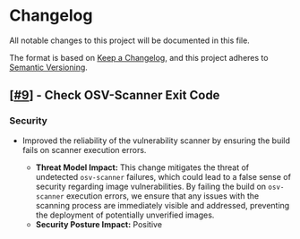 # Changelog

All notable changes to this project will be documented in this file.

The format is based on [Keep a Changelog](https://keepachangelog.com/en/1.0.0/),
and this project adheres to [Semantic Versioning](https://semver.org/spec/v2.0.0.html).

## [[#9](https://github.com/brabster/terraform-bootstrap-gcp/pull/9)] - Check OSV-Scanner Exit Code

### Security

- Improved the reliability of the vulnerability scanner by ensuring the build fails on scanner execution errors.

  - **Threat Model Impact:** This change mitigates the threat of undetected `osv-scanner` failures, which could lead to a false sense of security regarding image vulnerabilities. By failing the build on `osv-scanner` execution errors, we ensure that any issues with the scanning process are immediately visible and addressed, preventing the deployment of potentially unverified images.
  - **Security Posture Impact:** Positive
